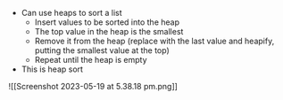 - Can use heaps to sort a list
	- Insert values to be sorted into the heap
	- The top value in the heap is the smallest
	- Remove it from the heap (replace with the last value and heapify, putting the smallest value at the top)
	- Repeat until the heap is empty
- This is heap sort

![[Screenshot 2023-05-19 at 5.38.18 pm.png]]